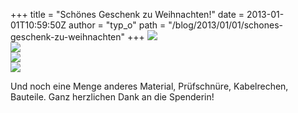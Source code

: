 +++
title = "Schönes Geschenk zu Weihnachten!"
date = 2013-01-01T10:59:50Z
author = "typ_o"
path = "/blog/2013/01/01/schones-geschenk-zu-weihnachten"
+++
![](https://flipdot.org/blog/uploads/Weihnachtsfrau1.jpeg)  
![](https://flipdot.org/blog/uploads/Weihnachtsfrau2.jpeg)  
![](https://flipdot.org/blog/uploads/Weihnachtsfrau3.jpeg)  
![](https://flipdot.org/blog/uploads/Weihnachtsfrau4.jpeg)

Und noch eine Menge anderes Material, Prüfschnüre, Kabelrechen,
Bauteile. Ganz herzlichen Dank an die Spenderin\!
